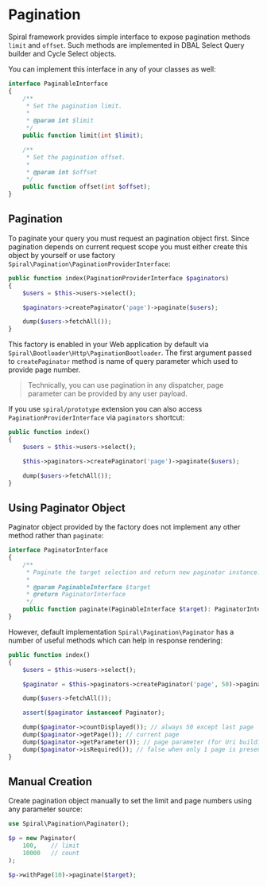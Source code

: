 # Pagination
Spiral framework provides simple interface to expose pagination methods `limit` and `offset`. Such methods are implemented
in DBAL Select Query builder and Cycle Select objects.

You can implement this interface in any of your classes as well:

```php
interface PaginableInterface
{
    /**
     * Set the pagination limit.
     *
     * @param int $limit
     */
    public function limit(int $limit);

    /**
     * Set the pagination offset.
     *
     * @param int $offset
     */
    public function offset(int $offset);
}
```
 
## Pagination
To paginate your query you must request an pagination object first. Since pagination depends on current request scope
you must either create this object by yourself or use factory `Spiral\Pagination\PaginationProviderInterface`:

```php
public function index(PaginationProviderInterface $paginators)
{
    $users = $this->users->select();

    $paginators->createPaginator('page')->paginate($users);

    dump($users->fetchAll());
}
```

This factory is enabled in your Web application by default via `Spiral\Bootloader\Http\PaginationBootloader`. The first
argument passed to `createPaginator` method is name of query parameter which used to provide page number.

> Technically, you can use pagination in any dispatcher, page parameter can be provided by any user payload.

If you use `spiral/prototype` extension you can also access `PaginationProviderInterface` via `paginators` shortcut:

```php
public function index()
{
    $users = $this->users->select();

    $this->paginators->createPaginator('page')->paginate($users);

    dump($users->fetchAll());
}
```

## Using Paginator Object
Paginator object provided by the factory does not implement any other method rather than `paginate`:

```php
interface PaginatorInterface
{
    /**
     * Paginate the target selection and return new paginator instance.
     *
     * @param PaginableInterface $target
     * @return PaginatorInterface
     */
    public function paginate(PaginableInterface $target): PaginatorInterface;
}
```

However, default implementation `Spiral\Pagination\Paginator` has a number of useful methods which can help in response
rendering:

```php
public function index()
{
    $users = $this->users->select();

    $paginator = $this->paginators->createPaginator('page', 50)->paginate($users); // limit 50

    dump($users->fetchAll());

    assert($paginator instanceof Paginator);

    dump($paginator->countDisplayed()); // always 50 except last page
    dump($paginator->getPage()); // current page
    dump($paginator->getParameter()); // page parameter (for Uri building)
    dump($paginator->isRequired()); // false when only 1 page is presented
}
```

## Manual Creation
Create pagination object manually to set the limit and page numbers using any parameter source:

```php
use Spiral\Pagination\Paginator();

$p = new Paginator(
    100,    // limit
    10000   // count
);

$p->withPage(10)->paginate($target);
```
